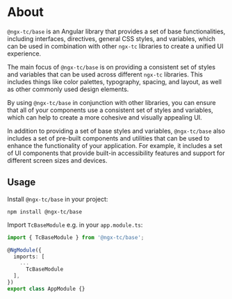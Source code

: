# About

`@ngx-tc/base` is an Angular library that provides a set of base functionalities, including interfaces, directives, general CSS styles, and variables, which can be used in combination with other `ngx-tc` libraries to create a unified UI experience.

The main focus of `@ngx-tc/base` is on providing a consistent set of styles and variables that can be used across different `ngx-tc` libraries. This includes things like color palettes, typography, spacing, and layout, as well as other commonly used design elements.

By using `@ngx-tc/base` in conjunction with other libraries, you can ensure that all of your components use a consistent set of styles and variables, which can help to create a more cohesive and visually appealing UI.

In addition to providing a set of base styles and variables, `@ngx-tc/base` also includes a set of pre-built components and utilities that can be used to enhance the functionality of your application. For example, it includes a set of UI components that provide built-in accessibility features and support for different screen sizes and devices.

## Usage

Install `@ngx-tc/base` in your project:

```
npm install @ngx-tc/base
```

Import `TcBaseModule` e.g. in your `app.module.ts`:
```typescript
import { TcBaseModule } from '@ngx-tc/base';

@NgModule({
  imports: [
    ...
      TcBaseModule
  ],
})
export class AppModule {}
```
